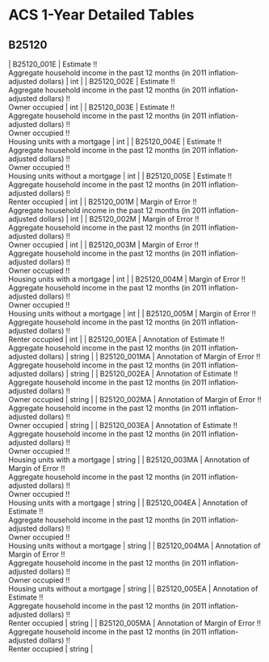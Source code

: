 # ACS 1-Year Detailed Tables

## B25120

| B25120_001E | Estimate !!<br>Aggregate household income in the past 12 months (in 2011 inflation-adjusted dollars) | int |
| B25120_002E | Estimate !!<br>Aggregate household income in the past 12 months (in 2011 inflation-adjusted dollars) !!<br>Owner occupied | int |
| B25120_003E | Estimate !!<br>Aggregate household income in the past 12 months (in 2011 inflation-adjusted dollars) !!<br>Owner occupied !!<br>Housing units with a mortgage | int |
| B25120_004E | Estimate !!<br>Aggregate household income in the past 12 months (in 2011 inflation-adjusted dollars) !!<br>Owner occupied !!<br>Housing units without a mortgage | int |
| B25120_005E | Estimate !!<br>Aggregate household income in the past 12 months (in 2011 inflation-adjusted dollars) !!<br>Renter occupied | int |
| B25120_001M | Margin of Error !!<br>Aggregate household income in the past 12 months (in 2011 inflation-adjusted dollars) | int |
| B25120_002M | Margin of Error !!<br>Aggregate household income in the past 12 months (in 2011 inflation-adjusted dollars) !!<br>Owner occupied | int |
| B25120_003M | Margin of Error !!<br>Aggregate household income in the past 12 months (in 2011 inflation-adjusted dollars) !!<br>Owner occupied !!<br>Housing units with a mortgage | int |
| B25120_004M | Margin of Error !!<br>Aggregate household income in the past 12 months (in 2011 inflation-adjusted dollars) !!<br>Owner occupied !!<br>Housing units without a mortgage | int |
| B25120_005M | Margin of Error !!<br>Aggregate household income in the past 12 months (in 2011 inflation-adjusted dollars) !!<br>Renter occupied | int |
| B25120_001EA | Annotation of Estimate !!<br>Aggregate household income in the past 12 months (in 2011 inflation-adjusted dollars) | string |
| B25120_001MA | Annotation of Margin of Error !!<br>Aggregate household income in the past 12 months (in 2011 inflation-adjusted dollars) | string |
| B25120_002EA | Annotation of Estimate !!<br>Aggregate household income in the past 12 months (in 2011 inflation-adjusted dollars) !!<br>Owner occupied | string |
| B25120_002MA | Annotation of Margin of Error !!<br>Aggregate household income in the past 12 months (in 2011 inflation-adjusted dollars) !!<br>Owner occupied | string |
| B25120_003EA | Annotation of Estimate !!<br>Aggregate household income in the past 12 months (in 2011 inflation-adjusted dollars) !!<br>Owner occupied !!<br>Housing units with a mortgage | string |
| B25120_003MA | Annotation of Margin of Error !!<br>Aggregate household income in the past 12 months (in 2011 inflation-adjusted dollars) !!<br>Owner occupied !!<br>Housing units with a mortgage | string |
| B25120_004EA | Annotation of Estimate !!<br>Aggregate household income in the past 12 months (in 2011 inflation-adjusted dollars) !!<br>Owner occupied !!<br>Housing units without a mortgage | string |
| B25120_004MA | Annotation of Margin of Error !!<br>Aggregate household income in the past 12 months (in 2011 inflation-adjusted dollars) !!<br>Owner occupied !!<br>Housing units without a mortgage | string |
| B25120_005EA | Annotation of Estimate !!<br>Aggregate household income in the past 12 months (in 2011 inflation-adjusted dollars) !!<br>Renter occupied | string |
| B25120_005MA | Annotation of Margin of Error !!<br>Aggregate household income in the past 12 months (in 2011 inflation-adjusted dollars) !!<br>Renter occupied | string |

